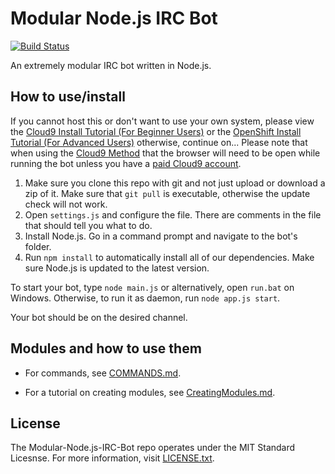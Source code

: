 # Modular Node.js IRC Bot

[![Build Status](https://travis-ci.org/Apexton/Modular-Node.js-IRC-Bot.svg?branch=master)](https://travis-ci.org/LifeMushroom/Modular-Node.js-IRC-Bot)

An extremely modular IRC bot written in Node.js.

## How to use/install

If you cannot host this or don't want to use your own system, please view the [Cloud9 Install Tutorial (For Beginner Users)](https://github.com/Apexton/Modular-Node.js-IRC-Bot/blob/master/Docs/Cloud9.md) or the [OpenShift Install Tutorial (For Advanced Users)](https://github.com/Apexton/Modular-Node.js-IRC-Bot/blob/master/Docs/OpenShift.md) otherwise, continue on... Please note that when using the [Cloud9 Method](https://github.com/Apexton/Modular-Node.js-IRC-Bot/blob/master/Docs/Cloud9.md) that the browser will need to be open while running the bot unless you have a [paid Cloud9 account](https://c9.io/pricing).

1. Make sure you clone this repo with git and not just upload or download a zip of it. Make sure that ```git pull``` is executable, otherwise the update check will not work.  
2. Open ```settings.js``` and configure the file. There are comments in the file that should tell you what to do.  
3. Install Node.js. Go in a command prompt and navigate to the bot's folder.  
4. Run ```npm install``` to automatically install all of our dependencies. Make sure Node.js is updated to the latest version.

To start your bot, type ```node main.js``` or alternatively, open ```run.bat``` on Windows. Otherwise, to run it as daemon, run ```node app.js start```.

Your bot should be on the desired channel.

## Modules and how to use them
- For commands, see [COMMANDS.md](https://github.com/Apexton/Modular-Node.js-IRC-Bot/blob/master/Docs/COMMANDS.md).

- For a tutorial on creating modules, see [CreatingModules.md](https://github.com/Apexton/Modular-Node.js-IRC-Bot/blob/master/Docs/CreatingModules.md).

## License

The Modular-Node.js-IRC-Bot repo operates under the MIT Standard Licesnse. For more information, visit [LICENSE.txt](https://github.com/Apexton/Modular-Node.js-IRC-Bot/blob/master/LICENSE.txt).
